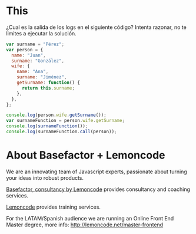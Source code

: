 # This

¿Cual es la salida de los logs en el siguiente código? Intenta razonar, no te limites a ejecutar la solución.

```javascript
var surname = "Pérez";
var person = {
  name: "Juan",
  surname: "González",
  wife: {
    name: "Ana",
    surname: "Jiménez",
    getSurname: function() {
      return this.surname;
    },
  },
};

console.log(person.wife.getSurname());
var surnameFunction = person.wife.getSurname;
console.log(surnameFunction());
console.log(surnameFunction.call(person));
```

# About Basefactor + Lemoncode

We are an innovating team of Javascript experts, passionate about turning your ideas into robust products.

[Basefactor, consultancy by Lemoncode](http://www.basefactor.com) provides consultancy and coaching services.

[Lemoncode](http://lemoncode.net/services/en/#en-home) provides training services.

For the LATAM/Spanish audience we are running an Online Front End Master degree, more info: http://lemoncode.net/master-frontend
